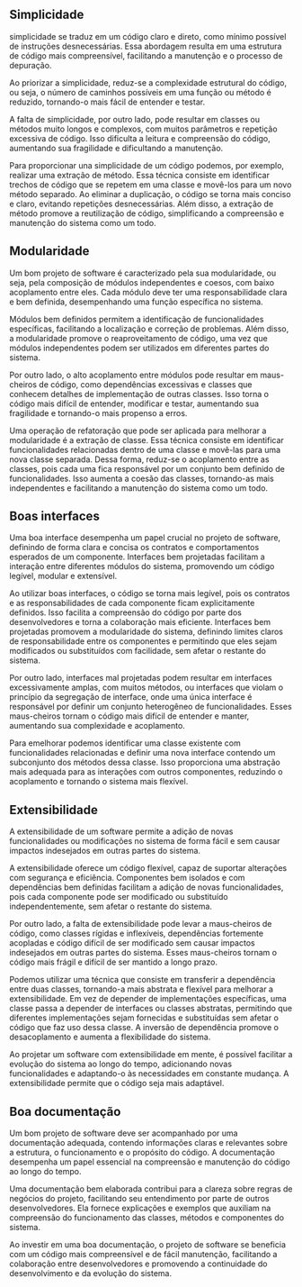 ## Simplicidade

 simplicidade se traduz em um código claro e direto, como mínimo possível de instruções desnecessárias. Essa abordagem resulta em uma estrutura de código mais compreensível, facilitando a manutenção e o processo de depuração.

Ao priorizar a simplicidade, reduz-se a complexidade estrutural do código, ou seja, o número de caminhos possíveis em uma função ou método é reduzido, tornando-o mais fácil de entender e testar.

A falta de simplicidade, por outro lado, pode resultar em classes ou métodos muito longos e complexos, com muitos parâmetros e repetição excessiva de código. Isso dificulta a leitura e compreensão do código, aumentando sua fragilidade e dificultando a manutenção.

Para proporcionar una simplicidade de um código podemos, por exemplo, realizar uma extração de método. Essa técnica consiste em identificar trechos de código que se repetem em uma classe e movê-los para um novo método separado. Ao eliminar a duplicação, o código se torna mais conciso e claro, evitando repetições desnecessárias. Além disso, a extração de método promove a reutilização de código, simplificando a compreensão e manutenção do sistema como um todo.

## Modularidade

Um bom projeto de software é caracterizado pela sua modularidade, ou seja, pela composição de módulos independentes e coesos, com baixo acoplamento entre eles. Cada módulo deve ter uma responsabilidade clara e bem definida, desempenhando uma função específica no sistema.

Módulos bem definidos permitem a identificação de funcionalidades específicas, facilitando a localização e correção de problemas. Além disso, a modularidade promove o reaproveitamento de código, uma vez que módulos independentes podem ser utilizados em diferentes partes do sistema.

Por outro lado, o alto acoplamento entre módulos pode resultar em maus-cheiros de código, como dependências excessivas e classes que conhecem detalhes de implementação de outras classes. Isso torna o código mais difícil de entender, modificar e testar, aumentando sua fragilidade e tornando-o mais propenso a erros.

Uma operação de refatoração que pode ser aplicada para melhorar a modularidade é a extração de classe. Essa técnica consiste em identificar funcionalidades relacionadas dentro de uma classe e movê-las para uma nova classe separada. Dessa forma, reduz-se o acoplamento entre as classes, pois cada uma fica responsável por um conjunto bem definido de funcionalidades. Isso aumenta a coesão das classes, tornando-as mais independentes e facilitando a manutenção do sistema como um todo.

## Boas interfaces

Uma boa interface desempenha um papel crucial no projeto de software, definindo de forma clara e concisa os contratos e comportamentos esperados de um componente. Interfaces bem projetadas facilitam a interação entre diferentes módulos do sistema, promovendo um código legível, modular e extensível.

Ao utilizar boas interfaces, o código se torna mais legível, pois os contratos e as responsabilidades de cada componente ficam explicitamente definidos. Isso facilita a compreensão do código por parte dos desenvolvedores e torna a colaboração mais eficiente. Interfaces bem projetadas promovem a modularidade do sistema, definindo limites claros de responsabilidade entre os componentes e permitindo que eles sejam modificados ou substituídos com facilidade, sem afetar o restante do sistema.

Por outro lado, interfaces mal projetadas podem resultar em interfaces excessivamente amplas, com muitos métodos, ou interfaces que violam o princípio da segregação de interface, onde uma única interface é responsável por definir um conjunto heterogêneo de funcionalidades. Esses maus-cheiros tornam o código mais difícil de entender e manter, aumentando sua complexidade e acoplamento.

Para emelhorar podemos identificar uma classe existente com funcionalidades relacionadas e definir uma nova interface contendo um subconjunto dos métodos dessa classe. Isso proporciona uma abstração mais adequada para as interações com outros componentes, reduzindo o acoplamento e tornando o sistema mais flexível.

## Extensibilidade

A extensibilidade de um software permite a adição de novas funcionalidades ou modificações no sistema de forma fácil e sem causar impactos indesejados em outras partes do sistema.

A extensibilidade oferece um código flexível, capaz de suportar alterações com segurança e eficiência. Componentes bem isolados e com dependências bem definidas facilitam a adição de novas funcionalidades, pois cada componente pode ser modificado ou substituído independentemente, sem afetar o restante do sistema.

Por outro lado, a falta de extensibilidade pode levar a maus-cheiros de código, como classes rígidas e inflexíveis, dependências fortemente acopladas e código difícil de ser modificado sem causar impactos indesejados em outras partes do sistema. Esses maus-cheiros tornam o código mais frágil e difícil de ser mantido a longo prazo.

Podemos utilizar uma técnica que consiste em transferir a dependência entre duas classes, tornando-a mais abstrata e flexível para melhorar a extensibilidade. Em vez de depender de implementações específicas, uma classe passa a depender de interfaces ou classes abstratas, permitindo que diferentes implementações sejam fornecidas e substituídas sem afetar o código que faz uso dessa classe. A inversão de dependência promove o desacoplamento e aumenta a flexibilidade do sistema.

Ao projetar um software com extensibilidade em mente, é possível facilitar a evolução do sistema ao longo do tempo, adicionando novas funcionalidades e adaptando-o às necessidades em constante mudança. A extensibilidade permite que o código seja mais adaptável.

## Boa documentação

Um bom projeto de software deve ser acompanhado por uma documentação adequada, contendo informações claras e relevantes sobre a estrutura, o funcionamento e o propósito do código. A documentação desempenha um papel essencial na compreensão e manutenção do código ao longo do tempo.

Uma documentação bem elaborada contribui para a clareza sobre regras de negócios do projeto, facilitando seu entendimento por parte de outros desenvolvedores. Ela fornece explicações e exemplos que auxiliam na compreensão do funcionamento das classes, métodos e componentes do sistema.

Ao investir em uma boa documentação, o projeto de software se beneficia com um código mais compreensível e de fácil manutenção, facilitando a colaboração entre desenvolvedores e promovendo a continuidade do desenvolvimento e da evolução do sistema.